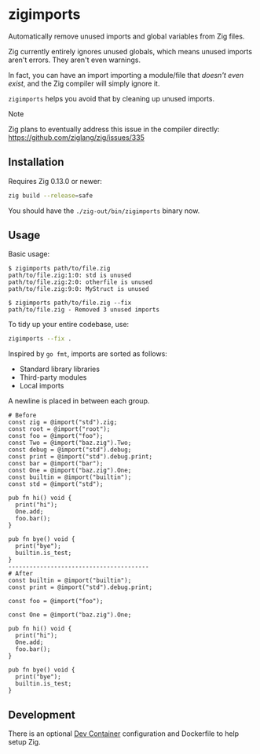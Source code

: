# zigimports

Automatically remove unused imports and global variables from Zig files.

Zig currently entirely ignores unused globals, which means unused imports aren't errors.
They aren't even warnings.

In fact, you can have an import importing a module/file that *doesn't even exist*, and
the Zig compiler will simply ignore it.

`zigimports` helps you avoid that by cleaning up unused imports.

> [!NOTE]
> Zig plans to eventually address this issue in the compiler directly:
> https://github.com/ziglang/zig/issues/335

## Installation

Requires Zig 0.13.0 or newer:

```bash
zig build --release=safe
```

You should have the `./zig-out/bin/zigimports` binary now.

## Usage

Basic usage:

```console
$ zigimports path/to/file.zig
path/to/file.zig:1:0: std is unused
path/to/file.zig:2:0: otherfile is unused
path/to/file.zig:9:0: MyStruct is unused

$ zigimports path/to/file.zig --fix
path/to/file.zig - Removed 3 unused imports
```

To tidy up your entire codebase, use:

```bash
zigimports --fix .
```

Inspired by `go fmt`, imports are sorted as follows:
- Standard library libraries
- Third-party modules
- Local imports

A newline is placed in between each group.

```zig
# Before
const zig = @import("std").zig;
const root = @import("root");
const foo = @import("foo");
const Two = @import("baz.zig").Two;
const debug = @import("std").debug;
const print = @import("std").debug.print;
const bar = @import("bar");
const One = @import("baz.zig").One;
const builtin = @import("builtin");
const std = @import("std");

pub fn hi() void {
  print("hi");
  One.add;
  foo.bar();
}

pub fn bye() void {
  print("bye");
  builtin.is_test;
}
----------------------------------------
# After
const builtin = @import("builtin");
const print = @import("std").debug.print;

const foo = @import("foo");

const One = @import("baz.zig").One;

pub fn hi() void {
  print("hi");
  One.add;
  foo.bar();
}

pub fn bye() void {
  print("bye");
  builtin.is_test;
}
```
## Development
There is an optional [Dev Container](https://containers.dev/) configuration and Dockerfile to help setup Zig.
